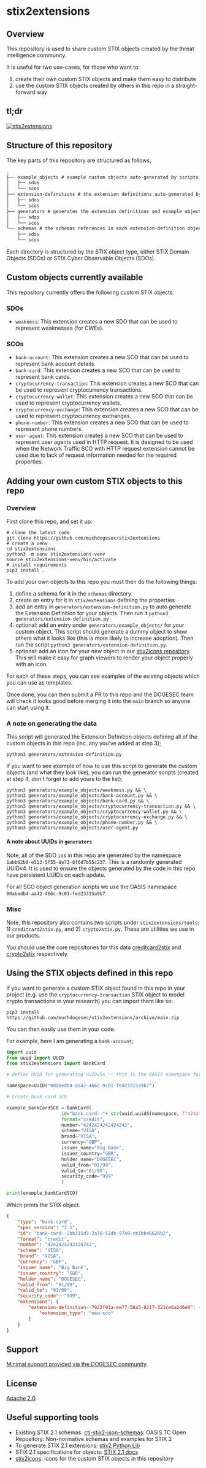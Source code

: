 # stix2extensions

## Overview

This repository is used to share custom STIX objects created by the threat intelligence community.

It is useful for two use-cases, for those who want to:

1. create their own custom STIX objects and make them easy to distribute
2. use the custom STIX objects created by others in this repo in a straight-forward way

## tl;dr

[![stix2extensions](https://img.youtube.com/vi/BbEruGoin8o/0.jpg)](https://www.youtube.com/watch?v=BbEruGoin8o)

## Structure of this repository

The key parts of this repository are structured as follows;

```txt
.
├── example_objects # example custom objects auto-generated by scripts in /generators/example_objects/
│   ├── sdos
│   └── scos
├── extension-definitions # the extension definitions auto-generated by /generators/extension-definition.py
│   ├── sdos
│   └── scos
├── generators # generates the extension definitions and example objects
│   ├── sdos
│   └── scos
└── schemas # the schemas references in each extension-definition object
    ├── sdos
    └── scos
```

Each directory is structured by the STIX object type, either STIX Domain Objects (SDOs) or STIX Cyber Observable Objects (SDOs).

## Custom objects currently available

This repository currently offers the following custom STIX objects:

### SDOs

* `weakness`: This extension creates a new SDO that can be used to represent weaknesses (for CWEs).

### SCOs

* `bank-account`: This extension creates a new SCO that can be used to represent bank account details.
* `bank-card`: This extension creates a new SCO that can be used to represent bank cards.
* `cryptocurrency-transaction`: This extension creates a new SCO that can be used to represent cryptocurrency transactions.
* `cryptocurrency-wallet`: This extension creates a new SCO that can be used to represent cryptocurrency wallets.
* `cryptocurrency-exchange`: This extension creates a new SCO that can be used to represent cryptocurrency exchanges.
* `phone-number`: This extension creates a new SCO that can be used to represent phone numbers.
* `user-agent`: This extension creates a new SCO that can be used to represent user agents used in HTTP request. It is designed to be used when the Network Traffic SCO with HTTP request extension cannot be used due to lack of request information needed for the required properties.

## Adding your own custom STIX objects to this repo

### Overview

First clone this repo, and set it up:

```shell
# clone the latest code
git clone https://github.com/muchdogesec/stix2extensions
# create a venv
cd stix2extensions
python3 -m venv stix2extensions-venv
source stix2extensions-venv/bin/activate
# install requirements
pip3 install .
```

To add your own objects to this repo you must then do the following things:

1. define a schema for it in the `schemas` directory.
2. create an entry for it in `stix2extensions` defining the properties
3. add an entry in `generators/extension-definition.py` to auto generate the Extension Definition for your objects. Then run it `python3 generators/extension-definition.py`
4. optional: add an entry under `generators/example_objects/` for your custom object. This script should generate a dummy object to show others what it looks like (this is more likely to increase adoption). Then run the script `python3 generators/extension-definition.py`.
5. optional: add an icon for your new object in our [stix2icons repository](https://github.com/muchdogesec/stix2icons). This will make it easy for graph viewers to render your object properly with an icon.

For each of these steps, you can see examples of the existing objects which you can use as templates.

Once done, you can then submit a PR to this repo and the DOGESEC team will check it looks good before merging it into the `main` branch so anyone can start using it.

### A note on generating the data

This script will generated the Extension Definition objects defining all of the custom objects in this repo (inc. any you've added at step 3);

```shell
python3 generators/extension-definition.py
```

If you want to see example of how to use this script to generate the custom objects (and what they look like), you can run the generator scripts (created at step 4, don't forget to add yours to the list);

```shell
python3 generators/example_objects/weakness.py && \
python3 generators/example_objects/bank-account.py && \
python3 generators/example_objects/bank-card.py && \
python3 generators/example_objects/cryptocurrency-transaction.py && \
python3 generators/example_objects/cryptocurrency-wallet.py && \
python3 generators/example_objects/cryptocurrency-exchange.py && \
python3 generators/example_objects/phone-number.py && \
python3 generators/example_objects/user-agent.py
```

#### A note about UUIDs in `generators`

Note, all of the SDO `id`s in this repo are generated by the namespace `1abb62b9-e513-5f55-8e73-8f6d7b55c237`. This is a randomly generated UUIDv4. It is used to ensure the objects generated by the code in this repo have persistent UUIDs on each update.

For all SCO object generation scripts we use the OASIS namespace `00abedb4-aa42-466c-9c01-fed23315a9b7`.

### Misc

Note, this repository also contains two scripts under `stix2extensions/tools`; 1) `creditcard2stix.py`, and 2) `crypto2stix.py`. These are utilities we use in our products.

You should use the core repositories for this data [creditcard2stix](https://github.com/muchdogesec/creditcard2stix) and [crypto2stix](https://github.com/muchdogesec/crypto2stix) respectively.

## Using the STIX objects defined in this repo

If you want to generate a custom STIX object found in this repo in your project (e.g. use the `cryptocurrency-transaction` STIX object to model crypto transactions in your research) you can import them like so:

```shell
pip3 install https://github.com/muchdogesec/stix2extensions/archive/main.zip
```

You can then easily use them in your code.

For example, here I am generating a `bank-account`;

```python
import uuid
from uuid import UUID
from stix2extensions import BankCard

# define UUID for generating UUIDv5s -- this is the OASIS namespace for SCOs https://github.com/oasis-open/cti-python-stix2/blob/master/stix2/base.py#L29

namespace=UUID("00abedb4-aa42-466c-9c01-fed23315a9b7")

# Create bank-card SCO

example_bankCardSCO = BankCard(
                    id="bank-card--"+ str(uuid.uuid5(namespace, f"4242424242424242")), # bank-card--9ce64b19-095d-5187-a56b-79a82ae4066f
                    format="credit",
                    number="4242424242424242",
                    scheme="VISA",
                    brand="VISA",
                    currency="GBP",
                    issuer_name="Big Bank",
                    issuer_country="GBR",
                    holder_name="DOGESEC",
                    valid_from="01/99",
                    valid_to="01/00",
                    security_code="999"
                    )

print(example_bankCardSCO)
```

Which prints the STIX object.

```json
{
    "type": "bank-card",
    "spec_version": "2.1",
    "id": "bank-card--2bb315d3-2a76-52db-9740-cb1bb46626b2",
    "format": "credit",
    "number": "4242424242424242",
    "scheme": "VISA",
    "brand": "VISA",
    "currency": "GBP",
    "issuer_name": "Big Bank",
    "issuer_country": "GBR",
    "holder_name": "DOGESEC",
    "valid_from": "01/99",
    "valid_to": "01/00",
    "security_code": "999",
    "extensions": {
        "extension-definition--7922f91a-ee77-58a5-8217-321ce6a2d6e0": {
            "extension_type": "new-sco"
        }
    }
}
```

## Support

[Minimal support provided via the DOGESEC community](https://community.dogesec.com).

## License

[Apache 2.0](/LICENSE).

## Useful supporting tools

* Existing STIX 2.1 schemas: [cti-stix2-json-schemas](https://github.com/oasis-open/cti-stix2-json-schemas): OASIS TC Open Repository: Non-normative schemas and examples for STIX 2
* To generate STIX 2.1 extensions: [stix2 Python Lib](https://stix2.readthedocs.io/en/latest/)
* STIX 2.1 specifications for objects: [STIX 2.1 docs](https://docs.oasis-open.org/cti/stix/v2.1/stix-v2.1.html)
* [stix2icons](https://github.com/muchdogesec/stix2icons): icons for the custom STIX objects in this repository